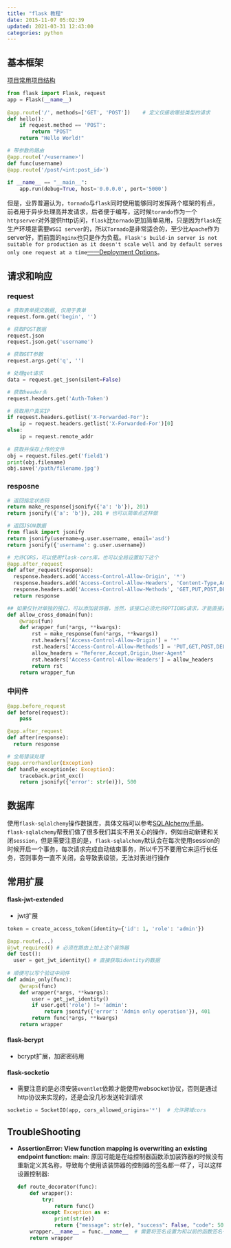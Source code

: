 ```yaml
---
title: "flask 教程"
date: 2015-11-07 05:02:39
updated: 2021-03-31 12:43:00
categories: python
---
```


## 基本框架

[项目常用项目结构](https://github.com/haoflynet/project-structure/blob/master/Flask/README.md)

```python
from flask import Flask, request
app = Flask(__name__)
	
@app.route('/', methods=['GET', 'POST'])	# 定义仅接收哪些类型的请求
def hello():
    if request.method == 'POST':
        return "POST"
    return "Hello World!"

# 带参数的路由
@app.route('/<username>')
def func(username)
@app.route('/post/<int:post_id>')
	
if __name__ == "__main__":
    app.run(debug=True, host='0.0.0.0', port='5000')
```

但是，业界普遍认为，`tornado`与`flask`同时使用能够同时发挥两个框架的有点，前者用于异步处理高并发请求，后者便于编写，这时候`torando`作为一个`httpserver`对外提供http访问，`flask`比`tornado`更加简单易用，只是因为`flask`在生产环境是需要`WSGI server`的，所以`Tornado`是非常适合的，至少比`Apache`作为server好，而前面的`nginx`也只是作为负载。`Flask's build-in server is not suitable for production as it doesn't scale well and by default serves only one request at a time`[——Deployment Options](http://flask.pocoo.org/docs/0.11/deploying/)。

## 请求和响应
### request

```python
# 获取表单提交数据, 仅用于表单
request.form.get('begin', '')

# 获取POST数据
request.json
request.json.get('username')

# 获取GET参数
request.args.get('q', '')

# 处理get请求
data = request.get_json(silent=False)

# 获取header头
request.headers.get('Auth-Token')

# 获取用户真实IP
if request.headers.getlist('X-Forwarded-For'):
	ip = request.headers.getlist('X-Forwarded-For')[0]
else:
	ip = request.remote_addr
  
# 获取并保存上传的文件
obj = request.files.get('field1')
print(obj.filename)
obj.save('/path/filename.jpg')
```
### resposne

```python
# 返回指定状态码
return make_response(jsonify({'a': 'b'}), 201)
return jsonify({'a': 'b'}), 201	# 也可以简单点这样做

# 返回JSON数据
from flask import jsonify
return jsonify(username=g.user.username, email='asd')
return jsonify({'username': g.user.username})

# 允许CORS，可以使用flask-cors库，也可以全局设置如下这个
@app.after_request
def after_request(response):
  response.headers.add('Access-Control-Allow-Origin', '*')
  response.headers.add('Access-Control-Allow-Headers', 'Content-Type,Authorization')
  response.headers.add('Access-Control-Allow-Methods', 'GET,PUT,POST,DELETE,OPTIONS')
  return response

## 如果仅针对单独的接口，可以添加装饰器，当然，该接口必须允许OPTIONS请求，才能直接返回请求
def allow_cross_domain(fun):
    @wraps(fun)
    def wrapper_fun(*args, **kwargs):
        rst = make_response(fun(*args, **kwargs))
        rst.headers['Access-Control-Allow-Origin'] = '*'
        rst.headers['Access-Control-Allow-Methods'] = 'PUT,GET,POST,DELETE,PATCH'
        allow_headers = "Referer,Accept,Origin,User-Agent"
        rst.headers['Access-Control-Allow-Headers'] = allow_headers
        return rst
    return wrapper_fun
```

### 中间件

```python
@app.before_request
def before(request):
	pass

@app.after_request
def after(response):
  return response

# 全局错误处理
@app.errorhandler(Exception)
def handle_exception(e: Exception):
    traceback.print_exc()
    return jsonify({'error': str(e)}), 500
```

## 数据库

使用`flask-sqlalchemy`操作数据库，具体文档可以参考[SQLAlchemy手册](https://haofly.net/sqlalchemy)。`flask-sqlalchemy`帮我们做了很多我们其实不用关心的操作，例如自动新建和关闭`session`，但是需要注意的是，`flask-sqlalchemy`默认会在每次使用session的时候开启一个事务，每次请求完成自动结束事务，所以千万不要用它来运行长任务，否则事务一直不关闭，会导致表级锁，无法对表进行操作

## 常用扩展

#### flask-jwt-extended

- jwt扩展

```python
token = create_access_token(identity={'id': 1, 'role': 'admin'})

@app.route(...)
@jwt_required()	# 必须在路由上加上这个装饰器
def test():
  user = get_jwt_identity()	# 直接获取identity的数据
  
# 顺便可以写个验证中间件
def admin_only(func):
    @wraps(func)
    def wrapper(*args, **kwargs):
        user = get_jwt_identity()
        if user.get('role') != 'admin':
            return jsonify({'error': 'Admin only operation'}), 401
        return func(*args, **kwargs)
    return wrapper
```

#### flask-bcrypt

- bcrypt扩展，加密密码用

#### flask-socketio

- 需要注意的是必须安装`eventlet`依赖才能使用websocket协议，否则是通过http协议来实现的，还是会没几秒发送轮训请求

```python
socketio = SocketIO(app, cors_allowed_origins='*')	# 允许跨域cors
```

## TroubleShooting

- **AssertionError: View function mapping is overwriting an existing endpoint function: main**: 原因可能是在给控制器函数添加装饰器的时候没有重新定义其名称，导致每个使用该装饰器的控制器的签名都一样了，可以这样设置控制器:

  ```python
  def route_decorator(func):
      def wrapper():
          try:
              return func()
          except Exception as e:
              print(str(e))
              return {"message": str(e), "success": False, "code": 500}
      wrapper.__name__ = func.__name__	# 需要将签名设置为和以前的函数签名一致
      return wrapper
  ```

  